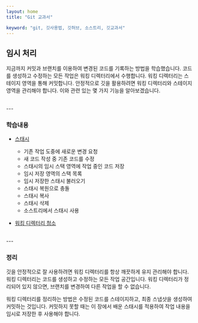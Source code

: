 ```yaml
---
layout: home
title: "Git 교과서"

keyword: "git, 깃사용법, 깃허브, 소스트리, 깃교과서"
---
```


## 임시 처리
지금까지 커밋과 브랜치를 이용하여 변경된 코드를 기록하는 방법을 학습했습니다. 코드를 생성하고 수정하는 모든 작업은 워킹 디렉터리에서 수행합니다. 워킹 디렉터리는 스테이지 영역을 통해 커밋합니다. 안정적으로 깃을 활용하려면 워킹 디렉터리와 스테이지 영역을 관리해야 합니다. 이와 관련 있는 몇 가지 기능을 알아보겠습니다.  

<br>
---

### 학습내용
* [스태시](07.1)
    + 기존 작업 도중에 새로운 변경 요청 
    + 새 코드 작성 중 기존 코드를 수정 
    + 스태시의 임시 스택 영역에 작업 중인 코드 저장 
    + 임시 저장 영역의 스택 목록 
    + 임시 저장한 스태시 불러오기 
    + 스태시 복원으로 충돌 
    + 스태시 복사 
    + 스태시 삭제 
    + 소스트리에서 스태시 사용 

* [워킹 디렉터리 청소](07.12)

<br>
---

### 정리
깃을 안정적으로 잘 사용하려면 워킹 디렉터리를 항상 깨끗하게 유지 관리해야 합니다. 워킹 디렉터리는 코드를 생성하고 수정하는 모든 작업 공간입니다. 워킹 디렉터리가 정리되어 있지 않으면, 브랜치를 변경하여 다른 작업을 할 수 없습니다.  

워킹 디렉터리를 정리하는 방법은 수정된 코드를 스테이지하고, 최종 스냅샷을 생성하여 커밋하는 것입니다. 커밋하지 못할 때는 이 장에서 배운 스태시를 적용하여 작업 내용을 임시로 저장한 후 사용해야 합니다.  

<br><br>